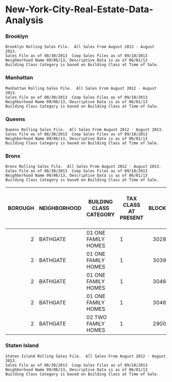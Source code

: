 # New-York-City-Real-Estate-Data-Analysis
	
	
### Brooklyn
	Brooklyn Rolling Sales File.  All Sales From August 2012 - August 2013. 
	Sales File as of 08/30/2013  Coop Sales Files as of 09/18/2013
	Neighborhood Name 09/06/13, Descriptive Data is as of 06/01/13
	Building Class Category is based on Building Class at Time of Sale.
	
### Manhattan
	Manhattan Rolling Sales File.  All Sales From August 2012 - August 2013. 
	Sales File as of 08/30/2013  Coop Sales Files as of 09/18/2013
	Neighborhood Name 09/06/13, Descriptive Data is as of 06/01/13
	Building Class Category is based on Building Class at Time of Sale.
	
### Queens
	Queens Rolling Sales File.  All Sales From August 2012 - August 2013. 
	Sales File as of 08/30/2013  Coop Sales Files as of 09/18/2013
	Neighborhood Name 09/06/13, Descriptive Data is as of 06/01/13
	Building Class Category is based on Building Class at Time of Sale.
	
### Bronx
	Bronx Rolling Sales File.  All Sales From August 2012 - August 2013. 
	Sales File as of 08/30/2013  Coop Sales Files as of 09/18/2013
	Neighborhood Name 09/06/13, Descriptive Data is as of 06/01/13
	Building Class Category is based on Building Class at Time of Sale.
	
<table class="table table-bordered table-hover table-condensed">
<thead><tr><th title="Field #1">BOROUGH</th>
<th title="Field #2">NEIGHBORHOOD</th>
<th title="Field #3">BUILDING CLASS CATEGORY</th>
<th title="Field #4">TAX CLASS AT PRESENT</th>
<th title="Field #5">BLOCK</th>
<th title="Field #6">LOT</th>
<th title="Field #7">EASE-MENT</th>
<th title="Field #8">BUILDING CLASS AT PRESENT</th>
<th title="Field #9">ADDRESS</th>
<th title="Field #10">APART<br/>MENT<br/>NUMBER</th>
<th title="Field #11">ZIP CODE</th>
<th title="Field #12">RESIDENTIAL UNITS</th>
<th title="Field #13">COMMERCIAL UNITS</th>
<th title="Field #14">TOTAL UNITS</th>
<th title="Field #15">LAND SQUARE FEET</th>
<th title="Field #16">GROSS SQUARE FEET</th>
<th title="Field #17">YEAR BUILT</th>
<th title="Field #18">TAX CLASS AT TIME OF SALE</th>
<th title="Field #19">BUILDING CLASS AT TIME OF SALE</th>
<th title="Field #20">SALE<br/>PRICE</th>
<th title="Field #21">SALE DATE</th>
</tr></thead>
<tbody><tr>
<td align="right">2</td>
<td>BATHGATE                 </td>
<td>01  ONE FAMILY HOMES                        </td>
<td>1</td>
<td align="right">3028</td>
<td align="right">25</td>
<td> </td>
<td>A5</td>
<td> 412 EAST 179TH STREET                     </td>
<td>            </td>
<td align="right">10457</td>
<td>1</td>
<td align="right">0</td>
<td>1</td>
<td>1,842</td>
<td>2,048</td>
<td align="right">1901</td>
<td align="right"> 1 </td>
<td> A5 </td>
<td>$355,000</td>
<td>7/8/2013</td>
</tr>
<tr>
<td align="right">2</td>
<td>BATHGATE                 </td>
<td>01  ONE FAMILY HOMES                        </td>
<td>1</td>
<td align="right">3039</td>
<td align="right">28</td>
<td> </td>
<td>A1</td>
<td> 2329 WASHINGTON AVENUE                    </td>
<td>            </td>
<td align="right">10458</td>
<td>1</td>
<td align="right">0</td>
<td>1</td>
<td>1,103</td>
<td>1,290</td>
<td align="right">1910</td>
<td align="right"> 1 </td>
<td> A1 </td>
<td>$474,819</td>
<td>5/20/2013</td>
</tr>
<tr>
<td align="right">2</td>
<td>BATHGATE                 </td>
<td>01  ONE FAMILY HOMES                        </td>
<td>1</td>
<td align="right">3046</td>
<td align="right">39</td>
<td> </td>
<td>A1</td>
<td> 2075 BATHGATE AVENUE                      </td>
<td>            </td>
<td align="right">10457</td>
<td>1</td>
<td align="right">0</td>
<td>1</td>
<td>1,986</td>
<td>1,344</td>
<td align="right">1899</td>
<td align="right"> 1 </td>
<td> A1 </td>
<td>$210,000</td>
<td>3/12/2013</td>
</tr>
<tr>
<td align="right">2</td>
<td>BATHGATE                 </td>
<td>01  ONE FAMILY HOMES                        </td>
<td>1</td>
<td align="right">3046</td>
<td align="right">52</td>
<td> </td>
<td>A1</td>
<td> 2047 BATHGATE AVENUE                      </td>
<td>            </td>
<td align="right">10457</td>
<td>1</td>
<td align="right">0</td>
<td>1</td>
<td>2,329</td>
<td>1,431</td>
<td align="right">1901</td>
<td align="right"> 1 </td>
<td> A1 </td>
<td>$343,116</td>
<td>7/1/2013</td>
</tr>
<tr>
<td align="right">2</td>
<td>BATHGATE                 </td>
<td>02  TWO FAMILY HOMES                        </td>
<td>1</td>
<td align="right">2900</td>
<td align="right">61</td>
<td> </td>
<td>S2</td>
<td> 406 EAST TREMONT AVENUE                   </td>
<td>            </td>
<td align="right">10457</td>
<td>2</td>
<td align="right">1</td>
<td>3</td>
<td>1,855</td>
<td>4,452</td>
<td align="right">1931</td>
<td align="right"> 1 </td>
<td> S2 </td>
<td>$0</td>
<td>8/31/2012</td>
</tr>

</tbody></table>
	
### Staten Island
	Staten Island Rolling Sales File.  All Sales From August 2012 - August 2013. 
	Sales File as of 08/30/2013  Coop Sales Files as of 09/18/2013
	Neighborhood Name 09/06/13, Descriptive Data is as of 06/01/13
	Building Class Category is based on Building Class at Time of Sale.
 
